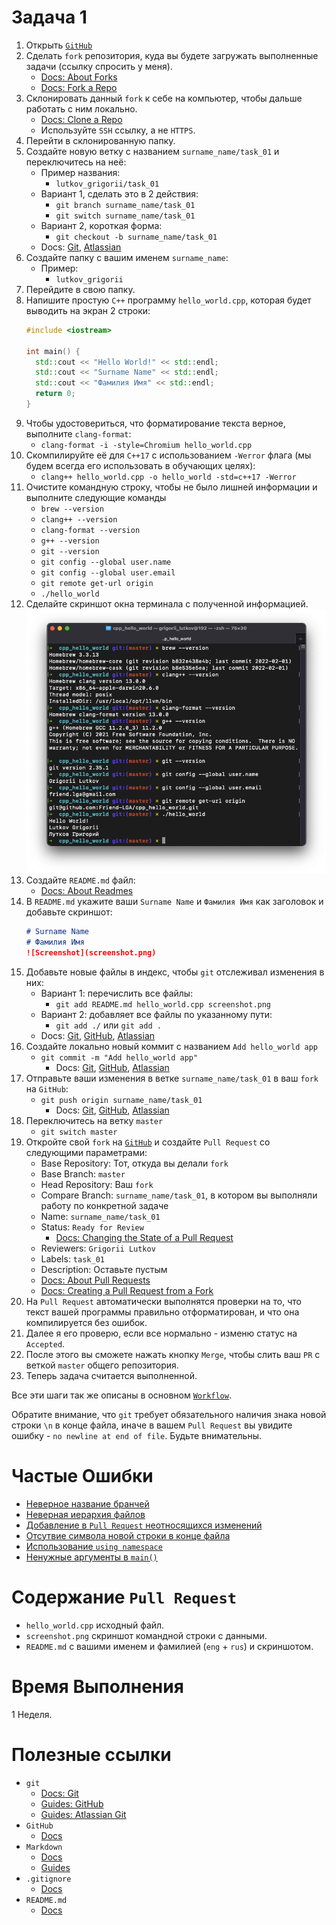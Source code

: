 # Задача 1

1. Открыть [`GitHub`](github.com)
1. Сделать `fork` репозитория, куда вы будете загружать выполненные задачи (ссылку спросить у меня).
    - [Docs: About Forks](https://docs.github.com/en/github/collaborating-with-pull-requests/working-with-forks/about-forks)
    - [Docs: Fork a Repo](https://docs.github.com/en/get-started/quickstart/fork-a-repo)
1. Склонировать данный `fork` к себе на компьютер, чтобы дальше работать с ним локально.
    - [Docs: Clone a Repo](https://docs.github.com/en/repositories/creating-and-managing-repositories/cloning-a-repository)
    - Используйте `SSH` ссылку, а не `HTTPS`.
1. Перейти в склонированную папку.
1. Создайте новую ветку с названием `surname_name/task_01` и переключитесь на неё:
    - Пример названия:
      - `lutkov_grigorii/task_01`
    - Вариант 1, сделать это в 2 действия:
      - `git branch surname_name/task_01`
      - `git switch surname_name/task_01`
    - Вариант 2, короткая форма:
      - `git checkout -b surname_name/task_01`
    - Docs: [Git](https://git-scm.com/book/en/v2/Git-Branching-Branches-in-a-Nutshell), [Atlassian](https://www.atlassian.com/git/tutorials/using-branches)
1. Создайте папку с вашим именем `surname_name`:
    - Пример:
      - `lutkov_grigorii`
1. Перейдите в свою папку.
1. Напишите простую `C++` программу `hello_world.cpp`, которая будет выводить на экран 2 строки:
    ```cpp
    #include <iostream>

    int main() {
      std::cout << "Hello World!" << std::endl;
      std::cout << "Surname Name" << std::endl;
      std::cout << "Фамилия Имя" << std::endl;
      return 0;
    }
    ```
1. Чтобы удостовериться, что форматирование текста верное, выполните `clang-format`:
    - `clang-format -i -style=Chromium hello_world.cpp`
1. Скомпилируйте её для `C++17` c использованием `-Werror` флага (мы будем всегда его использовать в обучающих целях):
    - `clang++ hello_world.cpp -o hello_world -std=c++17 -Werror`
1. Очистите командную строку, чтобы не было лишней информации и выполните следующие команды
    - `brew --version`
    - `clang++ --version`
    - `clang-format --version`
    - `g++ --version`
    - `git --version`
    - `git config --global user.name`
    - `git config --global user.email`
    - `git remote get-url origin`
    - `./hello_world`
1. Сделайте скриншот окна терминала с полученной информацией.
    ![Screenshot](screenshot.png)
1. Создайте `README.md` файл:
    - [Docs: About Readmes](https://docs.github.com/en/repositories/managing-your-repositorys-settings-and-features/customizing-your-repository/about-readmes)
1. В `README.md` укажите ваши `Surname Name` и `Фамилия Имя` как заголовок и добавьте скриншот:
    ```md
    # Surname Name
    # Фамилия Имя
    ![Screenshot](screenshot.png)
    ```
1. Добавьте новые файлы в индекс, чтобы `git` отслеживал изменения в них:
    - Вариант 1: перечислить все файлы:
        - `git add README.md hello_world.cpp screenshot.png`
    - Вариант 2: добавляет все файлы по указанному пути:
        - `git add ./` или `git add .`
    - Docs: [Git](https://git-scm.com/book/en/v2/Git-Basics-Recording-Changes-to-the-Repository), [GitHub](https://github.com/git-guides/git-add), [Atlassian](https://www.atlassian.com/git/tutorials/saving-changes)
1. Создайте локально новый коммит с названием `Add hello_world app`
    - `git commit -m "Add hello_world app"`
      - Docs: [Git](https://git-scm.com/book/en/v2/Git-Basics-Recording-Changes-to-the-Repository), [GitHub](https://github.com/git-guides/git-commit), [Atlassian](https://www.atlassian.com/git/tutorials/saving-changes/git-commit)
1. Отправьте ваши изменения в ветке `surname_name/task_01` в ваш `fork` на `GitHub`:
    - `git push origin surname_name/task_01`
      - Docs: [Git](https://git-scm.com/book/en/v2/Git-Basics-Working-with-Remotes), [GitHub](https://github.com/git-guides/git-push), [Atlassian](https://www.atlassian.com/git/tutorials/syncing/git-push)
1. Переключитесь на ветку `master`
    - `git switch master`
1. Откройте свой `fork` на [`GitHub`](github.com) и создайте `Pull Request` со следующими параметрами:
    - Base Repository: Тот, откуда вы делали `fork`
    - Base Branch: `master`
    - Head Repository: Ваш `fork`
    - Compare Branch: `surname_name/task_01`, в котором вы выполняли работу по конкретной задаче
    - Name: `surname_name/task_01`
    - Status: `Ready for Review`
      - [Docs: Changing the State of a Pull Request](https://docs.github.com/en/github/collaborating-with-pull-requests/proposing-changes-to-your-work-with-pull-requests/changing-the-stage-of-a-pull-request)
    - Reviewers: `Grigorii Lutkov`
    - Labels: `task_01`
    - Description: Оставьте пустым
    - [Docs: About Pull Requests](https://docs.github.com/en/github/collaborating-with-pull-requests/proposing-changes-to-your-work-with-pull-requests/about-pull-requests)
    - [Docs: Creating a Pull Request from a Fork](https://docs.github.com/en/github/collaborating-with-pull-requests/proposing-changes-to-your-work-with-pull-requests/creating-a-pull-request-from-a-fork)
1. На `Pull Request` автоматически выполнятся проверки на то, что текст вашей программы правильно отформатирован, и что она компилируется без ошибок.
1. Далее я его проверю, если все нормально - изменю статус на `Accepted`.
1. После этого вы сможете нажать кнопку `Merge`, чтобы слить ваш `PR` с веткой `master` общего репозитория.
1. Теперь задача считается выполненной.

Все эти шаги так же описаны в основном [`Workflow`](/workflow.md).

Обратите внимание, что `git` требует обязательного наличия знака новой строки `\n` в конце файла,
иначе в вашем `Pull Request` вы увидите ошибку - `no newline at end of file`.
Будьте внимательны.

# Частые Ошибки

- [Неверное название бранчей](/practice/common_mistakes.md#incorrect-branch-naming)
- [Неверная иерархия файлов](/practice/common_mistakes.md#incorrect-file-hierarchy)
- [Добавление в `Pull Request` неотносящихся изменений](/practice/common_mistakes.md#unrelated-changes-inside-pull-request)
- [Отсутвие символа новой строки в конце файла](/practice/common_mistakes.md#no-newline-at-end-of-file)
- [Использование `using namespace`](/practice/common_mistakes.md#using-of-using-namespace)
- [Ненужные аргументы в `main()`](/practice/common_mistakes.md#unnecessary-main-arguments)

# Содержание `Pull Request`

- `hello_world.cpp` исходный файл.
- `screenshot.png` cкриншот командной строки с данными.
- `README.md` с вашими именем и фамилией (`eng` + `rus`) и скриншотом.

# Время Выполнения

1 Неделя.

# Полезные ссылки

- `git`
  - [Docs: Git](https://git-scm.com/doc)
  - [Guides: GitHub](https://github.com/git-guides/)
  - [Guides: Atlassian Git](https://www.atlassian.com/git)
- `GitHub`
  - [Docs](https://docs.github.com/en)
- `Markdown`
  - [Docs](https://docs.github.com/en/github/writing-on-github/getting-started-with-writing-and-formatting-on-github/basic-writing-and-formatting-syntax)
  - [Guides](https://guides.github.com/features/mastering-markdown/)
- `.gitignore`
  - [Docs](https://git-scm.com/docs/gitignore)
- `README.md`
  - [Docs](https://docs.github.com/en/repositories/managing-your-repositorys-settings-and-features/customizing-your-repository/about-readmes)
